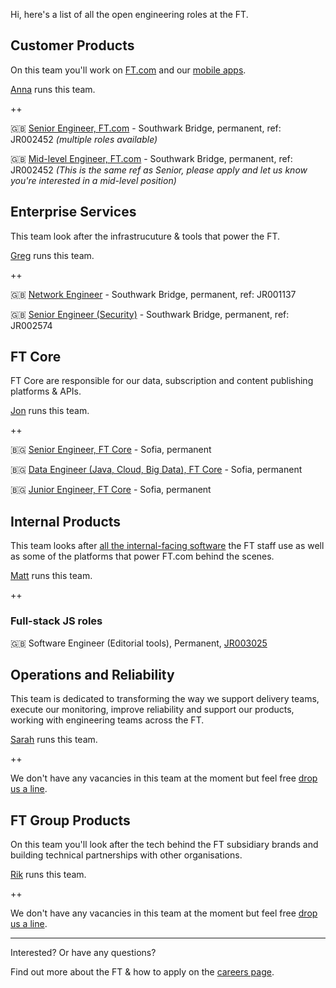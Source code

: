 
Hi, here's a list of all the open engineering roles at the FT.

## Customer Products

On this team you'll work on [FT.com](https://www.ft.com/) and our [mobile apps](https://www.ft.com/tour/apps).

[Anna](https://twitter.com/annashipman) runs this team.

++

🇬🇧 [Senior Engineer, FT.com](https://ft.wd3.myworkdayjobs.com/en-US/FT_External_Careers/job/OSB-London-35-hours/Senior-Engineer_JR002452) - Southwark Bridge, permanent, ref: JR002452 _(multiple roles available)_


🇬🇧 [Mid-level Engineer, FT.com](https://ft.wd3.myworkdayjobs.com/en-US/FT_External_Careers/job/OSB-London-35-hours/Senior-Engineer_JR002452) - Southwark Bridge, permanent, ref: JR002452 _(This is the same ref as Senior, please apply and let us know you're interested in a mid-level position)_

## Enterprise Services

This team look after the infrastrucuture & tools that power the FT.

[Greg](https://twitter.com/greg_cope) runs this team.

++

🇬🇧 [Network Engineer](https://ft.wd3.myworkdayjobs.com/en-US/FT_External_Careers/job/OSB-London-35-hours/Full-stack-Engineer_JR001137) - Southwark Bridge, permanent, ref: JR001137

🇬🇧 [Senior Engineer (Security)](https://ft.wd3.myworkdayjobs.com/en-US/FT_External_Careers/job/OSB-London-35-hours/Senior-Engineer_JR002574) - Southwark Bridge, permanent, ref: JR002574


## FT Core

FT Core are responsible for our data, subscription and content publishing platforms & APIs.

[Jon](https://twitter.com/jonfurse) runs this team.

++

🇧🇬 [Senior Engineer, FT Core](https://stackoverflow.com/jobs/186848/senior-engineer-delivering-innovative-solutions-financial-times?a=e7F9GP17I7Fn6W9a) - Sofia, permanent

🇧🇬 [Data Engineer (Java, Cloud, Big Data), FT Core](https://stackoverflow.com/jobs/194264/data-engineer-python-sql-cloud-big-data-financial-times) - Sofia, permanent

🇧🇬 [Junior Engineer, FT Core](https://stackoverflow.com/jobs/186083/junior-engineer-to-join-the-ft-product-and-financial-times) - Sofia, permanent

## Internal Products

This team looks after [all the internal-facing software](http://matt.chadburn.co.uk/presentations/ip-all-hands.pdf) the FT staff use as well as some of the platforms that power FT.com behind the scenes.

[Matt](https://twitter.com/commuterjoy) runs this team.

++

### Full-stack JS roles

🇬🇧 Software Engineer (Editorial tools), Permanent, [JR003025](https://ft.wd3.myworkdayjobs.com/en-US/FT_External_Careers/job/London-FT/Software-Engineer_JR003025)

## Operations and Reliability

This team is dedicated to transforming the way we support delivery teams, execute our monitoring, improve reliability and support our products, working with engineering teams across the FT.

[Sarah](https://twitter.com/sarahjwells) runs this team.

++

We don't have any vacancies in this team at the moment but feel free [drop us a line](README.md#contact).

## FT Group Products

On this team you'll look after the tech behind the FT subsidiary brands and building technical partnerships with other organisations.

[Rik](https://twitter.com/rikstill) runs this team.

++

We don't have any vacancies in this team at the moment but feel free [drop us a line](README.md#contact).

----

Interested? Or have any questions?

Find out more about the FT & how to apply on the [careers page](README.md#contact).
